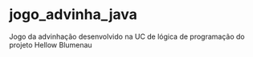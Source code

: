 # jogo_advinha_java
Jogo da advinhação desenvolvido na UC de lógica de programação do projeto Hellow Blumenau
